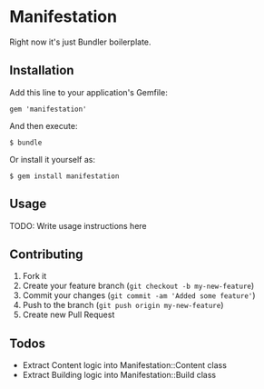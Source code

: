 # Manifestation

Right now it's just Bundler boilerplate.

## Installation

Add this line to your application's Gemfile:

    gem 'manifestation'

And then execute:

    $ bundle

Or install it yourself as:

    $ gem install manifestation

## Usage

TODO: Write usage instructions here

## Contributing

1. Fork it
2. Create your feature branch (`git checkout -b my-new-feature`)
3. Commit your changes (`git commit -am 'Added some feature'`)
4. Push to the branch (`git push origin my-new-feature`)
5. Create new Pull Request

## Todos

* Extract Content logic into Manifestation::Content class
* Extract Building logic into Manifestation::Build class